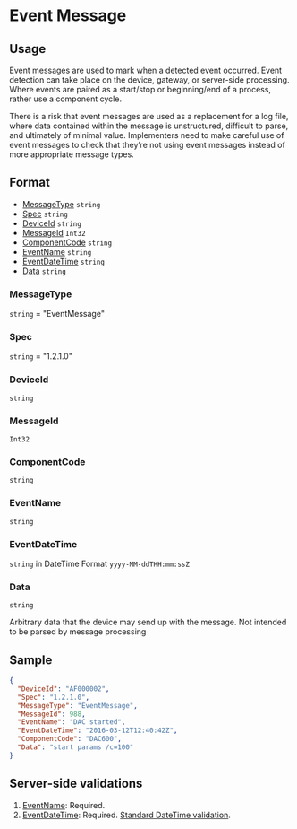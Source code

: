 # Event Message
## Usage
Event messages are used to mark when a detected event occurred. Event detection can take place on the device, gateway, or server-side processing. Where events are paired as a start/stop or beginning/end of a process, rather use a component cycle.

There is a risk that event messages are used as a replacement for a log file, where data contained within the message is unstructured, difficult to parse, and ultimately of minimal value. Implementers need to make careful use of event messages to check that they’re not using event messages instead of more appropriate message types.
## Format
* [MessageType](#messagetype) ```string```
* [Spec](#spec) ```string```
* [DeviceId](#deviceid) ```string```
* [MessageId](#messageid) ```Int32```
* [ComponentCode](#componentcode) ```string```
* [EventName](#eventname) ```string```
* [EventDateTime](#eventdatetime) ```string```
* [Data](#data) ```string```

### MessageType
```string``` = "EventMessage"
### Spec
```string``` = "1.2.1.0"
### DeviceId
```string``` 
### MessageId
```Int32```
### ComponentCode 
```string```
### EventName
```string```
### EventDateTime
```string``` in DateTime Format ```yyyy-MM-ddTHH:mm:ssZ```
### Data
```string```

Arbitrary data that the device may send up with the message. Not intended to be parsed by message processing
## Sample
```JSON
{
  "DeviceId": "AF000002",
  "Spec": "1.2.1.0",
  "MessageType": "EventMessage",
  "MessageId": 988,
  "EventName": "DAC started",
  "EventDateTime": "2016-03-12T12:40:42Z",
  "ComponentCode": "DAC600",
  "Data": "start params /c=100"
}
```
## Server-side validations
1.	[EventName](#eventname): Required.
2.	[EventDateTime](#eventdatetime): Required. [Standard DateTime validation](../00-UsageNotes/DateTime-Formatting.md#standardddateTimevalidation).


